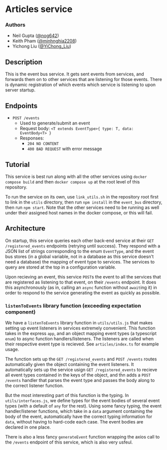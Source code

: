 # Articles service

### Authors

- Neil Gupta ([@nog642](https://github.com/nog642))
- Keith Pham ([@minhnghia2208](https://github.com/minhnghia2208))
- Yichong Liu ([@YiChong_Liu](https://github.com/YiChong-Liu))

## Description

This is the event bus service. It gets sent events from services, and forwards them on to other services that are listening for those events. There is dynamic registration of which events which service is listening to upon server startup.

## Endpoints

* `POST /events`
    * Used to generate/submit an event
    * Request body: `<T extends EventType>{ type: T, data: EventBody<T> }`
    * Responses:
        * `204 NO CONTENT`
        * `400 BAD REQUEST` with error message

## Tutorial

This service is best run along with all the other services using `docker compose build` and then `docker compose up` at the root level of this repository.

To run the service on its own, use `link_utils.sh` in the repository root first to link in the `utils` directory, then run `npm install` in the `event_bus` directory, then run `npm start`. Note that the other services need to be running as well under their assigned host names in the docker compose, or this will fail.

## Architecture

On startup, this service queries each other back-end service at their `GET /registered_events` endpoints (retrying until success). They respond with a JSON list of strings corresponding to the enum `EventType`, and the event bus stores (in a global variable, not in a database as this service doesn't need a database) the mapping of event type to services. The services to query are stored at the top in a configuration variable.

Upon recieving an event, this service `POST`s the event to all the services that are registered as listening to that event, on their `/events` endpoint. It does this asynchronously (as in, calling an `async` function without `await`ing it) in order to respond to the service generating the event as quickly as possible.

### `listenToEvents` library function (exceeding expectation component)

We have a `listenToEvents` library function in `utils/utils.js` that makes setting up event listeners in services extremely convenient. This function takes in the express `app`, and an object mapping event types (a typescript `enum`)  to async function handlers/listeners. The listeners are called when their respective event type is recieved. See `articles/index.ts` for example usage.

The function sets up the `GET /registered_events` and `POST /events` routes automatically given the object containing the event listeners. It automatically sets up the service usign `GET /registered_events` to recieve all event types contained in the keys of the object, and thn adds a `POST /events` handler that parses the event type and passes the body along to the correct listener function.

But the most interesting part of this function is the typing. In `utils/interfaces.js`, we define types for the event bodies of several event types (with a default of `any` for the rest). Using some fancy typing, the event handler/listener functions, which take in a `data` argument containing the body of the event, automatically have the correct typing information for `data`, without having to hard-code each case. The event bodies are declared in one place.

There is also a less fancy `generateEvent` function wrapping the axios call to the `/events` endpoint of this service, which is also very usfeul.
